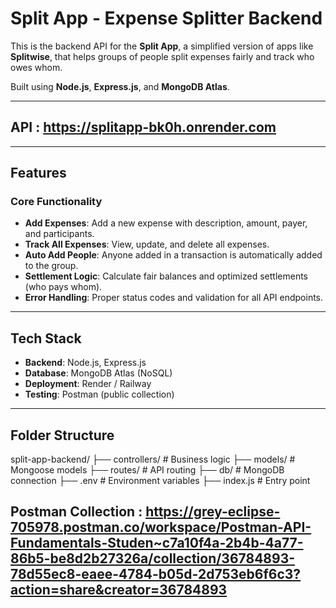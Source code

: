 # Split App - Expense Splitter Backend

This is the backend API for the **Split App**, a simplified version of apps like **Splitwise**, that helps groups of people split expenses fairly and track who owes whom.

Built using **Node.js**, **Express.js**, and **MongoDB Atlas**.

---
## API : https://splitapp-bk0h.onrender.com
---

## Features

### Core Functionality
- **Add Expenses**: Add a new expense with description, amount, payer, and participants.
- **Track All Expenses**: View, update, and delete all expenses.
- **Auto Add People**: Anyone added in a transaction is automatically added to the group.
- **Settlement Logic**: Calculate fair balances and optimized settlements (who pays whom).
- **Error Handling**: Proper status codes and validation for all API endpoints.

---

## Tech Stack

- **Backend**: Node.js, Express.js
- **Database**: MongoDB Atlas (NoSQL)
- **Deployment**: Render / Railway
- **Testing**: Postman (public collection)

---

## Folder Structure

split-app-backend/
├── controllers/ # Business logic
├── models/ # Mongoose models
├── routes/ # API routing
├── db/ # MongoDB connection
├── .env # Environment variables
├── index.js # Entry point

## Postman Collection : https://grey-eclipse-705978.postman.co/workspace/Postman-API-Fundamentals-Studen~c7a10f4a-2b4b-4a77-86b5-be8d2b27326a/collection/36784893-78d55ec8-eaee-4784-b05d-2d753eb6f6c3?action=share&creator=36784893
